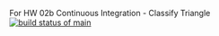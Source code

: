 For HW 02b Continuous Integration - Classify Triangle
[![build status of main](https://travis-ci.org/AkshayKumarTN/SSW-567.svg?branch=main)](https://travis-ci.org/AkshayKumarTN/SSW-567) 
